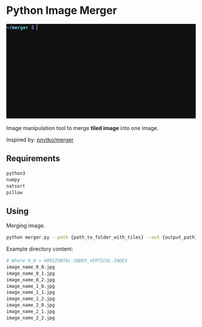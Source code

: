 # Python Image Merger

![Splitter showcase](./showcase.gif)

Image manipulation tool to merge **tiled image** into one image.

Inspired by: [pnytko/merger](https://github.com/pnytko/merger)

## Requirements

```bash
python3
numpy
natsort
pillow
```

## Using

Merging image.

```bash
python merger.py --path {path_to_folder_with_tiles} --out {output_path}
```

Example directory content:

```bash
# Where 0_0 = HORIZONTAL-INDEX_VERTICAL-INDEX
image_name_0_0.jpg
image_name_0_1.jpg
image_name_0_2.jpg
image_name_1_0.jpg
image_name_1_1.jpg
image_name_1_2.jpg
image_name_2_0.jpg
image_name_2_1.jpg
image_name_2_2.jpg
```
